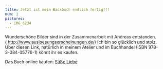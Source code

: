 ```yaml
---
title: Jetzt ist mein Backbuch endlich fertig!!!
num: 1
pictures:
  - IMG_6234
---
```


Wunderschöne Bilder sind in der Zusammenarbeit mit Andreas entstanden. ( http://www.ausloesungserscheinungen.de/)
Ich bin so glücklich und stolz. Über diesen Link, natürlich in meinem Atelier und im Buchhandel (ISBN 978-3-384-05776-1) könnt ihr es kaufen.

Das Buch online kaufen: <a href="https://shop.tredition.com/booktitle/Süße_Liebe/W-457-106-231">Süße Liebe</a>
